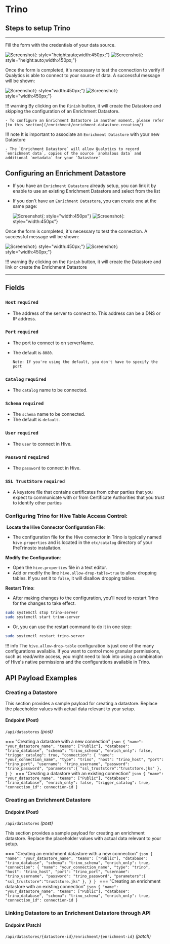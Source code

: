# Trino

## Steps to setup Trino

---
Fill the form with the credentials of your data source.

![Screenshot](../assets/datastores/trino/create-datastore-light.png#only-light){: style="height:auto;width:450px;"}
![Screenshot](../assets/datastores/trino/create-datastore-dark.png#only-dark){: style="height:auto;width:450px;"}

Once the form is completed, it's necessary to test the connection to verify if Qualytics is able to connect to your source of data. A successful message will be shown:

![Screenshot](../assets/datastores/test-connection/test-connection-light.png#only-light){: style="width:450px;"}
![Screenshot](../assets/datastores/test-connection/test-connection-dark.png#only-dark){: style="width:450px;"}

!!! warning 
    By clicking on the `Finish` button, it will create the Datastore and skipping the configuration of an Enrichment Datastore.

    - To configure an Enrichment Datastore in another moment, please refer [to this section](/enrichment/enrichment-datastore-creation/)

!!! note 
    It is important to associate an `Enrichment Datastore` with your new Datastore

    - The `Enrichment Datastore` will allow Qualytics to record `enrichment data`, copies of the source `anomalous data` and additional `metadata` for your `Datastore`

## Configuring an Enrichment Datastore

- If you have an `Enrichment Datastore` already setup, you can link it by enable to use an existing Enrichment Datastore and select from the list

- If you don't have an `Enrichment Datastore`, you can create one at the same page:

    ![Screenshot](../assets/enrichment/trino/create-enrichment-datastore-light.png#only-light){: style="width:450px"}
    ![Screenshot](../assets/enrichment/trino/create-enrichment-datastore-dark.png#only-dark){: style="width:450px"}

Once the form is completed, it's necessary to test the connection. A successful message will be shown:

![Screenshot](../assets/enrichment/test-connection-light.png#only-light){: style="width:450px;"}
![Screenshot](../assets/enrichment/test-connection-dark.png#only-dark){: style="width:450px;"}

!!! warning 
    By clicking on the `Finish` button, it will create the Datastore and link or create the Enrichment Datastore

---

## Fields


### `Host` <spam id='required'>`required`</spam>

* The address of the server to connect to. This address can be a DNS or IP address.

### `Port` <spam id='required'>`required`</spam>

* The port to connect to on serverName. 
* The default is `8080`. 

    `Note: If you're using the default, you don't have to specify the port`


### `Catalog` <spam id='required'>`required`</spam>

* The `catalog` name to be connected.

### `Schema` <spam id='required'>`required`</spam>

* The `schema` name to be connected.
* The default is `default`. 

### `User` <spam id='required'>`required`</spam>

* The `user` to connect in Hive.

### `Password` <spam id='required'>`required`</spam>

* The `password` to connect in Hive.

### `SSL TrustStore` <spam id='required'>`required`</spam>

* A keystore file that contains certificates from other parties that you expect to communicate with or from Certificate Authorities that you trust to identify other parties

### Configuring Trino for Hive Table Access Control:
​
**Locate the Hive Connector Configuration File**:

- The configuration file for the Hive connector in Trino is typically named `hive.properties` and is located in the `etc/catalog` directory of your PreTrinosto installation.
​

**Modify the Configuration**:

- Open the `hive.properties` file in a text editor.
- Add or modify the line `hive.allow-drop-table=true` to allow dropping tables. If you set it to `false`, it will disallow dropping tables.
​

**Restart Trino**:
- After making changes to the configuration, you'll need to restart Trino for the changes to take effect.

```bash
sudo systemctl stop trino-server
sudo systemctl start trino-server
```

- Or, you can use the restart command to do it in one step:

```bash
sudo systemctl restart trino-server
```
   
!!! info
    The `hive.allow-drop-table` configuration is just one of the many configurations available. If you want to control more granular permissions, such as read/write access, you might need to look into using a combination of Hive's native permissions and the configurations available in Trino.

## API Payload Examples

### Creating a Datastore

This section provides a sample payload for creating a datastore. Replace the placeholder values with actual data relevant to your setup.

#### Endpoint (Post)

`/api/datastores` _(post)_

=== "Creating a datastore with a new connection"
    ```json
        {
            "name": "your_datastore_name",
            "teams": ["Public"],
            "database": "trino_database",
            "schema": "trino_schema",
            "enrich_only": false,
            "trigger_catalog": true,
            "connection": {
                "name": "your_connection_name",
                "type": "trino",
                "host": "trino_host",
                "port": "trino_port",
                "username": "trino_username",
                "password": "trino_password",
                "parameters":{
                    "ssl_truststore":"truststore.jks"
                },
            }
        }
    ```
=== "Creating a datastore with an existing connection"
    ```json
        {
            "name": "your_datastore_name",
            "teams": ["Public"],
            "database": "trino_database",
            "enrich_only": false,
            "trigger_catalog": true,
            "connection_id": connection-id
        }
    ```

### Creating an Enrichment Datastore

#### Endpoint (Post)

`/api/datastores` _(post)_

This section provides a sample payload for creating an enrichment datastore. Replace the placeholder values with actual data relevant to your setup.

=== "Creating an enrichment datastore with a new connection"
    ```json
        {
            "name": "your_datastore_name",
            "teams": ["Public"],
            "database": "trino_database",
            "schema": "trino_schema",
            "enrich_only": true,
            "connection": {
                "name": "your_connection_name",
                "type": "trino",
                "host": "trino_host",
                "port": "trino_port",
                "username": "trino_username",
                "password": "trino_password",
                "parameters":{
                    "ssl_truststore":"truststore.jks"
                },
            }
        }
    ```
=== "Creating an enrichment datastore with an existing connection"
    ```json
        {
            "name": "your_datastore_name",
            "teams": ["Public"],
            "database": "trino_database",
            "schema": "trino_schema",
            "enrich_only": true,
            "connection_id": connection-id
        }
    ``` 

### Linking Datastore to an Enrichment Datastore through API

#### Endpoint (Patch)

`/api/datastores/{datastore-id}/enrichment/{enrichment-id}` _(patch)_
